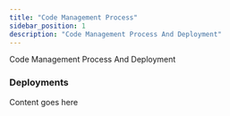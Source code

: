 ```yaml
---
title: "Code Management Process"
sidebar_position: 1
description: "Code Management Process And Deployment"
---
```


Code Management Process And Deployment

### Deployments
Content goes here